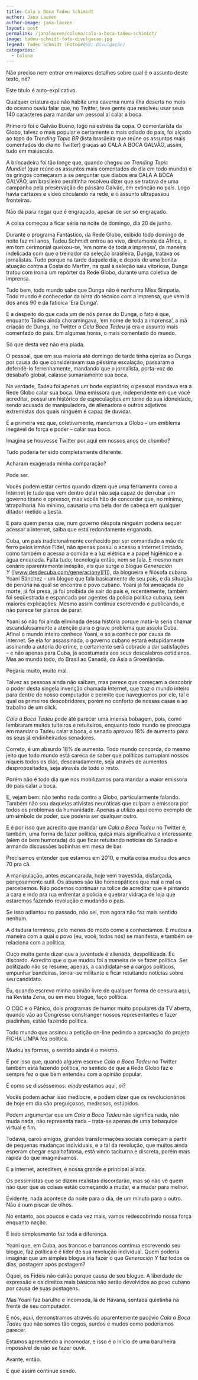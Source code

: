 ```yaml
---
title: Cala a Boca Tadeu Schimidt
author: Jana Lauxen
author-image: jana-lauxen
layout: post
permalink: /janalauxen/coluna/cala-a-boca-tadeu-schimidt/
image: tadeu-schmidt-foto-divulgacao.jpg
legend: Tadeu Schmidt (Foto&#058; Divulgação)
categories:
  - Coluna
---
```

Não preciso nem entrar em maiores detalhes sobre qual é o assunto deste texto, né?

Este título é auto-explicativo.

Qualquer criatura que não habite uma caverna numa ilha deserta no meio do oceano ouviu falar que, no Twitter, teve gente que resolveu usar seus 140 caracteres para mandar um pessoal aí calar a boca.

Primeiro foi o Galvão Bueno, logo na estréia da copa. O comentarista da Globo, talvez o mais popular e certamente o mais odiado do país, foi alçado ao topo do *Trending Topic BR* (lista brasileira que reúne os assuntos mais comentados do dia no Twitter) graças ao CALA A BOCA GALVÃO, assim, tudo em maiúsculo.

A brincadeira foi tão longe que, quando chegou ao *Trending Topic Mundial* (que reúne os assuntos mais comentados do dia em todo mundo) e os gringos começaram a se perguntar que diabos era CALA A BOCA GALVÃO, um brasileiro peraltinha resolveu dizer que se tratava de uma campanha pela preservação do pássaro Galvão, em extinção no país. Logo havia cartazes e vídeo circulando na rede, e o assunto ultrapassou fronteiras.

Não dá para negar que é engraçado, apesar de ser só engraçado.

A coisa começou a ficar séria na noite de domingo, dia 20 de junho.

Durante o programa Fantástico, da Rede Globo, exibido todo domingo de noite faz mil anos, Tadeu Schmidt entrou ao vivo, diretamente da África, e em tom cerimonial queixou-se, ‘em nome de toda a imprensa’, da maneira indelicada com que o treinador da seleção brasileira, Dunga, tratava os jornalistas. Tudo porque na tarde daquele dia, e depois de uma bonita atuação contra a Costa do Marfim, na qual a seleção saiu vitoriosa, Dunga tratou com ironia um repórter da Rede Globo, durante uma coletiva de imprensa.

Tudo bem, todo mundo sabe que Dunga não é nenhuma Miss Simpatia. Todo mundo é conhecedor da birra do técnico com a imprensa, que vem lá dos anos 90 e da fatídica ‘Era Dunga’.

E a despeito do que cada um de nós pense do Dunga, o fato é que, enquanto Tadeu ainda choramingava, ‘em nome de toda a imprensa’, a má criação de Dunga, no Twitter o *Cala Boca Tadeu* já era o assunto mais comentado do país. Em algumas horas, o mais comentado do mundo.

Só que desta vez não era piada.

O pessoal, que em sua maioria até domingo de tarde tinha ojeriza ao Dunga por causa do que consideravam sua péssima escalação, passaram a defendê-lo ferrenhamente, mandando que o jornalista, porta-voz do desabafo global, calasse sumariamente sua boca.

Na verdade, Tadeu foi apenas um bode expiatório; o pessoal mandava era a Rede Globo calar sua boca. Uma emissora que, independente em que você acreditar, possui um histórico de especulações em torno de sua idoneidade, sendo acusada de manipuladora, de alienadora e outros adjetivos extremistas dos quais ninguém é capaz de duvidar.

É a primeira vez que, coletivamente, mandamos a Globo – um emblema inegável de força e poder – calar sua boca.

Imagina se houvesse Twitter por aqui em nossos anos de chumbo?

Tudo poderia ter sido completamente diferente.

Acharam exagerada minha comparação?

Pode ser.

Vocês podem estar certos quando dizem que uma ferramenta como a Internet (e tudo que vem dentro dela) não seja capaz de derrubar um governo tirano e opressor, mas vocês hão de concordar que, no mínimo, atrapalharia. No mínimo, causaria uma bela dor de cabeça em qualquer ditador metido a besta.

E para quem pensa que, num governo déspota ninguém poderia sequer acessar a internet, saiba que está redondamente enganado.

Cuba, um país tradicionalmente conhecido por ser comandado a mão de ferro pelos irmãos Fidel, não apenas possui o acesso a internet limitado, como também o acesso a comida e a luz elétrica e a papel higiênico e a água encanada. Falta tudo; tecnologia então, nem se fala. E mesmo num cenário aparentemente inóspito, eis que surge o blogue *Generación Y* ([www.desdecuba.com/generaciony][1]), da blogueira e filósofa cubana Yoani Sánchez – um blogue que fala basicamente de seu país, e da situação de penúria na qual se encontra o povo cubano. Yoani já foi ameaçada de morte, já foi presa, já foi proibida de sair do país e, recentemente, também foi seqüestrada e espancada por agentes da polícia política cubana, sem maiores explicações. Mesmo assim continua escrevendo e publicando, e não parece ter planos de parar.

Yoani só não foi ainda eliminada dessa história porque matá-la seria chamar escandalosamente a atenção para o grave problema que assola Cuba. Afinal o mundo inteiro conhece Yoani, e só a conhece por causa da internet. Se ela for assassinada, o governo cubano estará estupidamente assinando a autoria do crime, e certamente será cobrado a dar satisfações – e não apenas para Cuba, já acostumada aos seus descalabros cotidianos. Mas ao mundo todo, do Brasil ao Canadá, da Ásia a Groenlândia.

Pegaria muito, muito mal.

Talvez as pessoas ainda não saibam, mas parece que começam a descobrir o poder desta singela invenção chamada Internet, que traz o mundo inteiro para dentro de nosso computador e permite que naveguemos por ele, tal e qual os primeiros descobridores, porém no conforto de nossas casas e ao trabalho de um click.

*Cala a Boca Tadeu* pode até parecer uma imensa bobagem, pois, como lembraram muitos tuiteiros e retuiteiros, enquanto todo mundo se preocupa em mandar o Tadeu calar a boca, o senado aprovou 18% de aumento para os seus já endinheirados senadores.

Correto, é um absurdo 18% de aumento. Todo mundo concorda, do mesmo jeito que todo mundo está careca de saber que políticos surrupiam nossos níqueis todos os dias, descaradamente, seja através de aumentos despropositados, seja através de todo o resto.

Porém não é todo dia que nos mobilizamos para mandar a maior emissora do país calar a boca.

E, vejam bem: não tenho nada contra a Globo, particularmente falando. Também não sou daquelas ativistas neuróticas que culpam a emissora por todos os problemas da humanidade. Apenas a utilizo aqui como exemplo de um símbolo de poder, que poderia ser qualquer outro.

E é por isso que acredito que mandar um *Cala a Boca Tadeu* no Twitter é, também, uma forma de fazer política, quiçá mais significativa e interessante (além de bem humorada) do que ficar retuitando notícias do Senado e armando discussões bobinhas em mesa de bar.

Precisamos entender que estamos em 2010, e muita coisa mudou dos anos 70 pra cá.

A manipulação, antes escancarada, hoje vem travestida, disfarçada, perigosamente sutil. Os abusos são tão homeopáticos que mal e mal os percebemos. Não podemos continuar na tolice de acreditar que é pintando a cara e indo pra rua enfrentar a polícia e quebrar vidraça de loja que estaremos fazendo revolução e mudando o país.

Se isso adiantou no passado, não sei, mas agora não faz mais sentido nenhum.

A ditadura terminou, pelo menos do modo como a conhecíamos. E mudou a maneira com a qual o povo (eu, você, todos nós) se manifesta, e também se relaciona com a política.

Ouço muita gente dizer que a juventude é alienada, despolitizada. Eu discordo. Acredito que o que mudou foi a maneira de se fazer política. Ser politizado não se resume, apenas, a candidatar-se a cargos políticos, empunhar bandeiras, tornar-se militante e ficar retuitando notícias sobre seu candidato.

Eu, quando escrevo minha opinião livre de qualquer forma de censura aqui, na Revista Zena, ou em meu blogue, faço política.

O CQC e o Pânico, dois programas de humor muito populares da TV aberta, quando vão ao Congresso constranger nossos representantes e fazer piadinhas, estão fazendo política.

Todo mundo que assinou a petição on-line pedindo a aprovação do projeto FICHA LIMPA fez política.

Mudou as formas, o sentido ainda é o mesmo.

E por isso que, quando alguém escreve *Cala a Boca Tadeu* no Twitter também está fazendo política, no sentido de que a Rede Globo faz e sempre fez o que bem entendeu com a opinião popular.

É como se disséssemos: *ainda* estamos aqui, oi?

Vocês podem achar isso medíocre, e podem dizer que os revolucionários de hoje em dia são preguiçosos, medrosos, estúpidos.

Podem argumentar que um *Cala a Boca Tadeu* não significa nada, não muda nada, não representa nada – trata-se apenas de uma babaquice virtual e fim.

Todavia, caros amigos, grandes transformações sociais começam a partir de pequenas mudanças individuais, e a tal da revolução, que muitos ainda esperam chegar espalhafatosa, está vindo taciturna e discreta, porém mais rápida do que imaginávamos.

E a internet, acreditem, é nossa grande e principal aliada.

Os pessimistas que se dizem realistas discordarão, mas só não vê quem não quer que as coisas estão começando a mudar, e a mudar para melhor.

Evidente, nada acontece da noite para o dia, de um minuto para o outro. Não é num piscar de olhos.

No entanto, aos poucos e cada vez mais, vamos redescobrindo nossa força enquanto nação.

E isso simplesmente faz toda a diferença.

Yoani que, em Cuba, aos trancos e barrancos continua escrevendo seu blogue, faz política e é líder de sua revolução individual. Quem poderia imaginar que um simples blogue iria fazer o que *Generación Y* faz todos os dias, postagem após postagem?

Óquei, os Fidéis não cairão porque causa de seu blogue. A liberdade de expressão e os direitos mais básicos não serão devolvidos ao povo cubano por causa de suas postagens.

Mas Yoani faz barulho e incomoda, lá de Havana, sentada quietinha na frente de seu computador.

E nós, aqui, demonstramos através do aparentemente pacóvio *Cala a Boca Tadeu* que não somos tão cegos, surdos e mudos como poderíamos parecer.

Estamos aprendendo a incomodar, e isso é o início de uma barulheira impossível de não se fazer ouvir.

Avante, então.

E que assim continue sendo.

 [1]: http://www.desdecuba.com/generaciony
